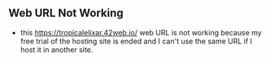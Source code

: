 ## Web URL Not Working 
- this https://tropicalelixar.42web.io/ web URL is not working because my free trial of the hosting site is ended and I can't use the same URL if I host it in another site.
